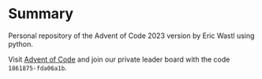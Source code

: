 # Summary

Personal repository of the Advent of Code 2023 version by Eric Wastl using python.

Visit [Advent of Code](https://adventofcode.com/) and join our private leader board with the code `1861875-fda06a1b`.